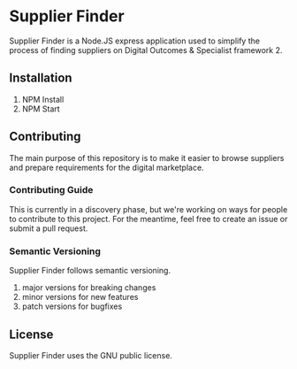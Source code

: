 # Supplier Finder

Supplier Finder is a Node.JS express application used to simplify the process of finding suppliers on Digital Outcomes & Specialist framework 2.

## Installation

1. NPM Install
2. NPM Start

## Contributing

The main purpose of this repository is to make it easier to browse suppliers and prepare requirements for the digital marketplace.

### Contributing Guide

This is currently in a discovery phase, but we're working on ways for people to contribute to this project. For the meantime, feel free to create an issue or submit a pull request.

### Semantic Versioning

Supplier Finder follows semantic versioning.

1. major versions for breaking changes
2. minor versions for new features
3. patch versions for bugfixes

## License

Supplier Finder uses the GNU public license.

